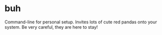 # buh
Command-line for personal setup. Invites lots of cute red pandas onto your system. Be very careful, they are here to stay!
